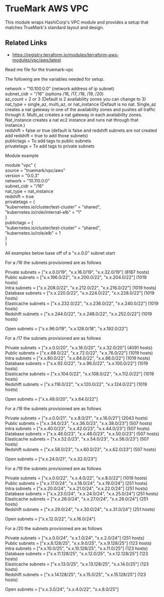 # TrueMark AWS VPC

This module wraps HashiCorp's VPC module and provides a setup that matches TrueMark's standard layout and design.


## Related Links
 - https://registry.terraform.io/modules/terraform-aws-modules/vpc/aws/latest

Read me file for the truemark-vpc

The following are the variables needed for setup.

network = "10.100.0.0" (network address of ip subnet)<br />
subnet_cidr = "/16" (options /16, /17, /18, /19, /20)<br />
az_count = 2 or 3 (Default is 2 availability zones you can change to 3)<br />
nat_type = single_az, multi_az, or nat_instance (Default is no nat. Single_az creates a nat gateway in one of the availability zones and pushes all traffic through it. Multi_az creates a nat gateway in each availability zones. Nat_instance creates a nat ec2 instance and runs nat through that instance.)<br />
redshift = false or true (default is false and redshift subnets are not created add redshift = true to add those subnets)<br />
publictags = To add tags to public subnets<br />
privatetags = To add tags to private subnets<br />

Module example<br />

module "vpc" {<br />
source = "truemark/vpc/aws"<br />
version         = "0.0.3"<br />
network = "10.110.0.0"<br />
subnet_cidr = "/16"<br />
nat_type = nat_instance<br />
redshift = true<br />
privatetags = {<br />
"kubernetes.io/cluster/test-cluster" = "shared",<br />
"kubernetes.io/role/internal-elb"      = "1"<br />
}<br />
publictags = {<br />
"kubernetes.io/cluster/test-cluster" = "shared",<br />
"kubernetes.io/role/elb"             = 1<br />
}<br />
}<br />

All examples below base off of a "x.x.0.0" subnet start

For a /16 the subnets provisioned are as follows

Private subnets = ["x.x.0.0/19", "x.x.16.0/19", "x.x.32.0/19"] (8187 hosts)<br />
Public subnets = ["x.x.196.0/22", "x.x.200.0/22", "x.x.204.0/22"] (1019 hosts)<br />
Intra subnets = ["x.x.208.0/22", "x.x.212.0/22", "x.x.216.0/22"] (1019 hosts)<br />
Database subnets = ["x.x.220.0/22", "x.x.224.0/22", "x.x.228.0/22"] (1019 hosts)<br />
Elasticache subnets = ["x.x.232.0/22", "x.x.236.0/22", "x.x.240.0/22"] (1019 hosts)<br />
Redshift subnets = ["x.x.244.0/22", "x.x.248.0/22", "x.x.252.0/22"] (1019 hosts)<br />

Open subnets = ["x.x.96.0/19", "x.x.128.0/18", "x.x.192.0/22"]

For a /17 the subnets provisioned are as follows

Private subnets = ["x.x.0.0/20", "x.x.16.0/20", "x.x.32.0/20"] (4091 hosts)<br />
Public subnets = ["x.x.68.0/22", "x.x.72.0/22", "x.x.76.0/22"] (1019 hosts)<br />
Intra subnets = ["x.x.80.0/22", "x.x.84.0/22", "x.x.88.0/22"] (1019 hosts)<br />
Database subnets = ["x.x.92.0/22", "x.x.96.0/22", "x.x.100.0/22"] (1019 hosts)<br />
Elasticache subnets = ["x.x.104.0/22", "x.x.108.0/22", "x.x.112.0/22"] (1019 hosts)<br />
Redshift subnets = ["x.x.116.0/22", "x.x.120.0/22", "x.x.124.0/22"] (1019 hosts)<br />

Open subnets = ["x.x.48.0/20", "x.x.64.0/22"]

For a /18 the subnets provisioned are as follows

Private subnets = ["x.x.0.0/21", "x.x.8.0/21", "x.x.16.0/21"] (2043 hosts)<br />
Public subnets = ["x.x.34.0/23", "x.x.36.0/23", "x.x.38.0/23"] (507 hosts)<br />
Intra subnets = ["x.x.40.0/23", "x.x.42.0/23", "x.x.44.0/23"] (507 hosts)<br />
Database subnets = ["x.x.46.0/23", "x.x.48.0/23", "x.x.50.0/23"] (507 hosts)<br />
Elasticache subnets = ["x.x.52.0/23", "x.x.54.0/23", "x.x.56.0/23"] (507 hosts)<br />
Redshift subnets = ["x.x.58.0/23", "x.x.60.0/23", "x.x.62.0/23"] (507 hosts)<br />

Open subnets = ["x.x.24.0/21", "x.x.32.0/23"]

For a /19 the subnets provisioned are as follows

Private subnets = ["x.x.0.0/22", "x.x.4.0/22", "x.x.8.0/22"] (1019 hosts)<br />
Public subnets = ["x.x.17.0/24", "x.x.18.0/24", "x.x.19.0/24"] (251 hosts)<br />
Intra subnets = ["x.x.20.0/24", "x.x.21.0/24", "x.x.22.0/24"] (251 hosts)<br />
Database subnets = ["x.x.23.0/24", "x.x.24.0/24", "x.x.25.0/24"] (251 hosts)<br />
Elasticache subnets = ["x.x.26.0/24", "x.x.27.0/24", "x.x.28.0/24"] (251 hosts)<br />
Redshift subnets = ["x.x.29.0/24", "x.x.30.0/24", "x.x.31.0/24"] (251 hosts)<br />

Open subnets = ["x.x.12.0/22", "x.x.16.0/24"]

For a /20 the subnets provisioned are as follows

Private subnets = ["x.x.0.0/24", "x.x.1.0/24", "x.x.2.0/24"] (251 hosts)<br />
Public subnets = ["x.x.8.128/25", "x.x.9.0/25", "x.x.9.128/25"] (123 hosts)<br />
Intra subnets = ["x.x.10.0/25", "x.x.10.128/25", "x.x.11.0/25"] (123 hosts)<br />
Database subnets = ["x.x.11.128/25", "x.x.12.0/25", "x.x.12.128/25"] (123 hosts)<br />
Elasticache subnets = ["x.x.13.0/25", "x.x.13.128/25", "x.x.14.0/25"] (123 hosts)<br />
Redshift subnets = ["x.x.14.128/25", "x.x.15.0/25", "x.x.15.128/25"] (123 hosts)<br />

Open subnets = ["x.x.3.0/24", "x.x.4.0/22", "x.x.8.0/25"]
